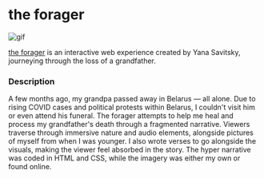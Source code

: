 # the forager

![gif](asset/theforager.gif)

[the forager](https://yanasavitsky.github.io/iml300/project-1/index.html) is an interactive web experience created by Yana Savitsky, journeying through the loss of a grandfather.

### Description

A few months ago, my grandpa passed away in Belarus — all alone. Due to rising COVID cases and political protests within Belarus, I couldn't visit him or even attend his funeral. The forager attempts to help me heal and process my grandfather's death through a fragmented narrative. Viewers traverse through immersive nature and audio elements, alongside pictures of myself from when I was younger. I also wrote verses to go alongside the visuals, making the viewer feel absorbed in the story. The hyper narrative was coded in HTML and CSS, while the imagery was either my own or found online.

